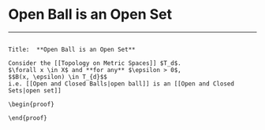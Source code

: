 # Open Ball is an Open Set
---
```ad-Theorem

Title:  **Open Ball is an Open Set**

Consider the [[Topology on Metric Spaces]] $T_d$.  
$\forall x \in X$ and **for any** $\epsilon > 0$, 
$$B(x, \epsilon) \in T_{d}$$
i.e. [[Open and Closed Balls|open ball]] is an [[Open and Closed Sets|open set]]
```

`\begin{proof}`

`\end{proof}`